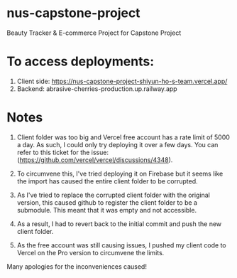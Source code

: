 # nus-capstone-project
Beauty Tracker &amp; E-commerce Project for Capstone Project

# To access deployments: 
1) Client side: https://nus-capstone-project-shiyun-ho-s-team.vercel.app/
2) Backend: abrasive-cherries-production.up.railway.app

# Notes

1) Client folder was too big and Vercel free account has a rate limit of 5000 a day. As such, I could only try deploying it over a few days. You can refer to this ticket for the issue: (https://github.com/vercel/vercel/discussions/4348). 

2) To circumvene this, I've tried deploying it on Firebase but it seems like the import has caused the entire client folder to be corrupted.

3) As I've tried to replace the corrupted client folder with the original version, this caused github to register the client folder to be a submodule. This meant that it was empty and not accessible.

4) As a result, I had to revert back to the initial commit and push the new client folder.
   
5) As the free account was still causing issues, I pushed my client code to Vercel on the Pro version to circumvene the limits. 

Many apologies for the inconveniences caused!
